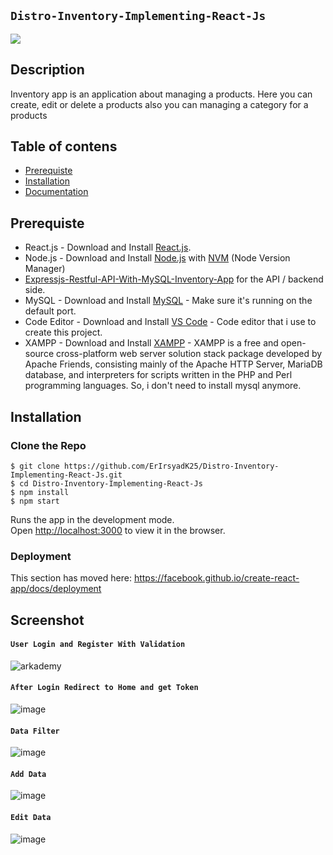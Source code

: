 ## `Distro-Inventory-Implementing-React-Js`
![](https://raw.githubusercontent.com/Giphy/GiphyAPI/master/api_giphy_header.gif)

## Description
Inventory app is an application about managing a products. Here you can create, edit or delete a products also you can managing a category for a products

## Table of contens
* [Prerequiste](#prerequiste)
* [Installation](#installation)
* [Documentation](#screenshot)

## Prerequiste
- React.js - Download and Install [React.js](https://reactjs.org/).
- Node.js - Download and Install [Node.js](https://nodejs.org/en/) with [NVM](https://github.com/creationix/nvm) (Node Version Manager) 
- [Expressjs-Restful-API-With-MySQL-Inventory-App](Expressjs-Restful-API-With-MySQL-Inventory-App) for the API / backend side.
- MySQL - Download and Install [MySQL](https://www.mysql.com/downloads/) - Make sure it's running on the default port.
- Code Editor - Download and Install [VS Code](https://code.visualstudio.com/download) - Code editor that i use to create this project.
- XAMPP - Download and Install [XAMPP](https://www.apachefriends.org/download.html) - XAMPP is a free and open-source cross-platform web server solution stack package developed by Apache Friends, consisting mainly of the Apache HTTP Server, MariaDB database, and interpreters for scripts written in the PHP and Perl programming languages. So, i don't need to install mysql anymore.

## Installation
### Clone the Repo
```
$ git clone https://github.com/ErIrsyadK25/Distro-Inventory-Implementing-React-Js.git
$ cd Distro-Inventory-Implementing-React-Js
$ npm install
$ npm start
```

Runs the app in the development mode.<br>
Open [http://localhost:3000](http://localhost:3000) to view it in the browser.

### Deployment

This section has moved here: https://facebook.github.io/create-react-app/docs/deployment

## Screenshot
#### `User Login and Register With Validation`
![arkademy](https://user-images.githubusercontent.com/52070105/64477641-469efe00-d1c8-11e9-83f5-e5f51408de85.gif)
#### `After Login Redirect to Home and get Token`
![image](https://user-images.githubusercontent.com/52070105/64476567-34b65e80-d1ba-11e9-8dfb-c0db01d93b34.png)
#### `Data Filter`
![image](https://user-images.githubusercontent.com/52070105/64476595-9676c880-d1ba-11e9-9499-8516440a09a3.png)
#### `Add Data`
![image](https://user-images.githubusercontent.com/52070105/64476612-d50c8300-d1ba-11e9-92a4-50ec9a7b05e6.png)

#### `Edit Data`
![image](https://user-images.githubusercontent.com/52070105/64476620-fec5aa00-d1ba-11e9-86e3-26f253b74461.png)
